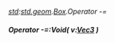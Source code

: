 _[std](../../modules/std/std-module.md):[std.geom](../../modules/std/std-geom.md).[Box<T>](../../modules/std/std-geom-box.md).Operator -=_
##### Operator -=:Void( v:[Vec3](../../modules/std/std-geom-vec3.md)<T> )
